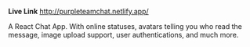 **Live Link** http://purpleteamchat.netlify.app/

A React Chat App. With online statuses, avatars telling you who read the message, image upload support, user authentications, and much more.

